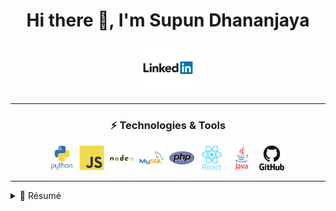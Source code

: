 <h1 align="center">
    Hi there 👋, I'm Supun Dhananjaya
</h1>
<p align="center">
    <a href="https://www.linkedin.com/in/supun-dhananjaya/">
        <img src="https://github.com/devicons/devicon/blob/master/icons/linkedin/linkedin-original-wordmark.svg" width="80" height="80"/>
    </a>
</p>

---

<h3 align="center">
    ⚡ Technologies & Tools
</h3>

<p align="center">
    <img src="https://github.com/devicons/devicon/blob/master/icons/python/python-original-wordmark.svg" title="Python" alt="Python" width="40" height="40"/>&nbsp;
    <img src="https://github.com/devicons/devicon/blob/master/icons/javascript/javascript-original.svg" title="JavaScript" alt="JavaScript" width="40" height="40"/>&nbsp;
    <img src="https://github.com/devicons/devicon/blob/master/icons/nodejs/nodejs-original-wordmark.svg" title="NodeJS" alt="NodeJS" width="40" height="40"/>&nbsp;
    <img src="https://github.com/devicons/devicon/blob/master/icons/mysql/mysql-original-wordmark.svg" title="MySQL"  alt="MySQL" width="40" height="40"/>&nbsp;
    <img src="https://github.com/devicons/devicon/blob/master/icons/php/php-original.svg" title="PHP"  alt="PHP" width="40" height="40"/>&nbsp;
    <img src="https://github.com/devicons/devicon/blob/master/icons/react/react-original-wordmark.svg" title="React" alt="React" width="40" height="40"/>&nbsp;
    <img src="https://github.com/devicons/devicon/blob/master/icons/java/java-original-wordmark.svg" title="Java" alt="Java" width="40" height="40"/>&nbsp;
    <img src="https://github.com/devicons/devicon/blob/master/icons/github/github-original-wordmark.svg" title="GitHub" alt="GitHub" width="40" height="40"/>&nbsp;
</p>

---


<details>
<summary>📃 Résumé</summary>

<h3 align="center">
    🔭 Projects
</h3>

<!--
<img align="right" src="https://img.shields.io/badge/MySQL-005C84?logo=mysql&logoColor=white" />
<img align="right" src="https://img.shields.io/badge/Symfony-000000?logo=Symfony&logoColor=white" />
<img align="right" src="https://img.shields.io/badge/PHP-777BB4?logo=php&logoColor=white" />
-->
    
- 👨‍💻 <a href="https://github.com/Async-Devs](https://github.com/UMiSF">UMiSF official website</a>\
📅 2023
📍 Group Project

<!--
<img align="right" src="https://img.shields.io/badge/MySQL-005C84?logo=mysql&logoColor=white" />
<img align="right" src="https://img.shields.io/badge/PHP-777BB4?logo=php&logoColor=white" />    

    
- 👨‍💻 <a href="https://github.com/Async-Devs">Agriculture Marketplace and Data Dashboard</a>\
📅 2022 
📍 Semester 5 Software Engineering Group Project

<!--
<img align="right" src="https://img.shields.io/badge/MySQL-005C84?logo=mysql&logoColor=white" />
<img align="right" src="https://img.shields.io/badge/PHP-777BB4?logo=php&logoColor=white" />
-->

- 👨‍💻 <a href="https://supun-dhanajaya.itch.io/cursed">First Person Shooter Game</a>\
📅 2022
📍 Individual Project

<!--
<img align="right" src="https://img.shields.io/badge/MySQL-005C84?logo=mysql&logoColor=white" />
<img align="right" src="https://img.shields.io/badge/PHP-777BB4?logo=php&logoColor=white" />
-->

- 👨‍💻 <a href="https://github.com/Deadline-Chasing-Devs/online-store">Single Vendor Marketplace</a>\
📅 2022
📍 Semester 4 Software Engineering Project

<!--
<img align="right" src="https://img.shields.io/badge/C%2B%2B-00599C?logo=c%2B%2B&logoColor=white" />
<img align="right" src="https://img.shields.io/badge/Qt-41CD52?logo=Qt&logoColor=white" />
-->

- 👨‍💻 <a href="https://github.com/neth99-coder/HRM-System">HR Management System</a>\
📅 2022
📍 Semester 4 Database Management System Project

<!--
<img align="right" src="https://img.shields.io/badge/C%2B%2B-00599C?logo=c%2B%2B&logoColor=white" />
<img align="right" src="https://img.shields.io/badge/Qt-41CD52?logo=Qt&logoColor=white" />
-->

- 👨‍💻 <a href="https://github.com/SupunDhananjaya/Driving-Assistance-System">Driving Assistant System</a>\
📅 2021 
📍 Semester 4 Programming Challenge Project

<!--
<img align="right" src="https://img.shields.io/badge/C%2B%2B-00599C?logo=c%2B%2B&logoColor=white" />
<img align="right" src="https://img.shields.io/badge/Qt-41CD52?logo=Qt&logoColor=white" />
-->

- 👨‍💻 <a href="https://github.com/krishan30/CovInfo">Covid Vaccine and Information Management System</a>\
📅 2021 
📍 Semester 3 Object Oriented Software Development Project

</details>




<!--
**SupunDhananjaya/SupunDhananjaya** is a ✨ _special_ ✨ repository because its `README.md` (this file) appears on your GitHub profile.

Here are some ideas to get you started:

- 🔭 I’m currently working on ...
- 🌱 I’m currently learning ...
- 👯 I’m looking to collaborate on ...
- 🤔 I’m looking for help with ...
- 💬 Ask me about ...
- 📫 How to reach me: ...
- 😄 Pronouns: ...
- ⚡ Fun fact: ...
-->
